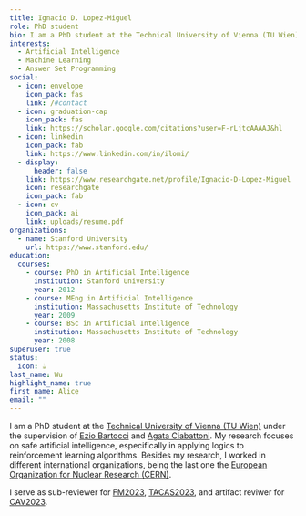 ```yaml
---
title: Ignacio D. Lopez-Miguel
role: PhD student
bio: I am a PhD student at the Technical University of Vienna (TU Wien)
interests:
  - Artificial Intelligence
  - Machine Learning
  - Answer Set Programming
social:
  - icon: envelope
    icon_pack: fas
    link: /#contact
  - icon: graduation-cap
    icon_pack: fas
    link: https://scholar.google.com/citations?user=F-rLjtcAAAAJ&hl
  - icon: linkedin
    icon_pack: fab
    link: https://www.linkedin.com/in/ilomi/
  - display:
      header: false
    link: https://www.researchgate.net/profile/Ignacio-D-Lopez-Miguel
    icon: researchgate
    icon_pack: fab
  - icon: cv
    icon_pack: ai
    link: uploads/resume.pdf
organizations:
  - name: Stanford University
    url: https://www.stanford.edu/
education:
  courses:
    - course: PhD in Artificial Intelligence
      institution: Stanford University
      year: 2012
    - course: MEng in Artificial Intelligence
      institution: Massachusetts Institute of Technology
      year: 2009
    - course: BSc in Artificial Intelligence
      institution: Massachusetts Institute of Technology
      year: 2008
superuser: true
status:
  icon: ☕️
last_name: Wu
highlight_name: true
first_name: Alice
email: ""
---
```

<p>I am a PhD student at the <a href="<https://informatics.tuwien.ac.at/people/ignacio-lopez>" target="_blank" rel="noopener">Technical University of Vienna (TU Wien)</a> under the supervision of <a href="<http://www.eziobartocci.com/>" target="_blank" rel="noopener">Ezio Bartocci</a> and <a href="<https://www.logic.at/staff/agata/>" target="_blank" rel="noopener">Agata Ciabattoni</a>. My research focuses on safe artificial intelligence, especifically in applying logics to reinforcement learning algorithms. Besides my research, I worked in different international organizations, being the last one the <a href="<https://home.cern/>" target="_blank" rel="noopener">European Organization for Nuclear Research (CERN)</a>.</p>
<p>I serve as sub-reviewer for <a href="<https://fm2023.isp.uni-luebeck.de/>" target="_blank" rel="noopener">FM2023</a>, <a href="<https://etaps.org/2023/tacas>" target="_blank" rel="noopener">TACAS2023</a>, and artifact reviwer for <a href="<http://www.i-cav.org/2023/>" target="_blank" rel="noopener">CAV2023</a>.</p>